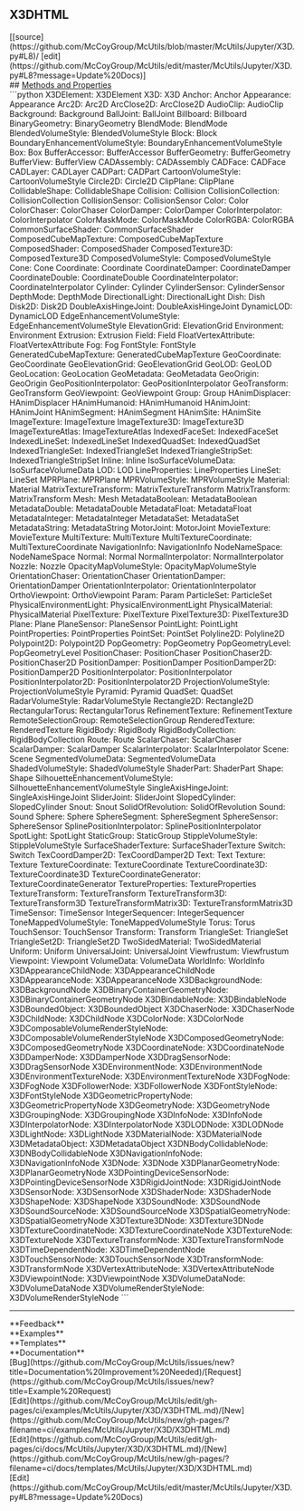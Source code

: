 ## <a id="McUtils.McUtils.Jupyter.X3D.X3DHTML">X3DHTML</a> 

<div class="docs-source-link" markdown="1">
[[source](https://github.com/McCoyGroup/McUtils/blob/master/McUtils/Jupyter/X3D.py#L8)/
[edit](https://github.com/McCoyGroup/McUtils/edit/master/McUtils/Jupyter/X3D.py#L8?message=Update%20Docs)]
</div>









<div class="collapsible-section">
 <div class="collapsible-section collapsible-section-header" markdown="1">
## <a class="collapse-link" data-toggle="collapse" href="#methods" markdown="1"> Methods and Properties</a> <a class="float-right" data-toggle="collapse" href="#methods"><i class="fa fa-chevron-down"></i></a>
 </div>
 <div class="collapsible-section collapsible-section-body collapse show" id="methods" markdown="1">
 ```python
X3DElement: X3DElement
X3D: X3D
Anchor: Anchor
Appearance: Appearance
Arc2D: Arc2D
ArcClose2D: ArcClose2D
AudioClip: AudioClip
Background: Background
BallJoint: BallJoint
Billboard: Billboard
BinaryGeometry: BinaryGeometry
BlendMode: BlendMode
BlendedVolumeStyle: BlendedVolumeStyle
Block: Block
BoundaryEnhancementVolumeStyle: BoundaryEnhancementVolumeStyle
Box: Box
BufferAccessor: BufferAccessor
BufferGeometry: BufferGeometry
BufferView: BufferView
CADAssembly: CADAssembly
CADFace: CADFace
CADLayer: CADLayer
CADPart: CADPart
CartoonVolumeStyle: CartoonVolumeStyle
Circle2D: Circle2D
ClipPlane: ClipPlane
CollidableShape: CollidableShape
Collision: Collision
CollisionCollection: CollisionCollection
CollisionSensor: CollisionSensor
Color: Color
ColorChaser: ColorChaser
ColorDamper: ColorDamper
ColorInterpolator: ColorInterpolator
ColorMaskMode: ColorMaskMode
ColorRGBA: ColorRGBA
CommonSurfaceShader: CommonSurfaceShader
ComposedCubeMapTexture: ComposedCubeMapTexture
ComposedShader: ComposedShader
ComposedTexture3D: ComposedTexture3D
ComposedVolumeStyle: ComposedVolumeStyle
Cone: Cone
Coordinate: Coordinate
CoordinateDamper: CoordinateDamper
CoordinateDouble: CoordinateDouble
CoordinateInterpolator: CoordinateInterpolator
Cylinder: Cylinder
CylinderSensor: CylinderSensor
DepthMode: DepthMode
DirectionalLight: DirectionalLight
Dish: Dish
Disk2D: Disk2D
DoubleAxisHingeJoint: DoubleAxisHingeJoint
DynamicLOD: DynamicLOD
EdgeEnhancementVolumeStyle: EdgeEnhancementVolumeStyle
ElevationGrid: ElevationGrid
Environment: Environment
Extrusion: Extrusion
Field: Field
FloatVertexAttribute: FloatVertexAttribute
Fog: Fog
FontStyle: FontStyle
GeneratedCubeMapTexture: GeneratedCubeMapTexture
GeoCoordinate: GeoCoordinate
GeoElevationGrid: GeoElevationGrid
GeoLOD: GeoLOD
GeoLocation: GeoLocation
GeoMetadata: GeoMetadata
GeoOrigin: GeoOrigin
GeoPositionInterpolator: GeoPositionInterpolator
GeoTransform: GeoTransform
GeoViewpoint: GeoViewpoint
Group: Group
HAnimDisplacer: HAnimDisplacer
HAnimHumanoid: HAnimHumanoid
HAnimJoint: HAnimJoint
HAnimSegment: HAnimSegment
HAnimSite: HAnimSite
ImageTexture: ImageTexture
ImageTexture3D: ImageTexture3D
ImageTextureAtlas: ImageTextureAtlas
IndexedFaceSet: IndexedFaceSet
IndexedLineSet: IndexedLineSet
IndexedQuadSet: IndexedQuadSet
IndexedTriangleSet: IndexedTriangleSet
IndexedTriangleStripSet: IndexedTriangleStripSet
Inline: Inline
IsoSurfaceVolumeData: IsoSurfaceVolumeData
LOD: LOD
LineProperties: LineProperties
LineSet: LineSet
MPRPlane: MPRPlane
MPRVolumeStyle: MPRVolumeStyle
Material: Material
MatrixTextureTransform: MatrixTextureTransform
MatrixTransform: MatrixTransform
Mesh: Mesh
MetadataBoolean: MetadataBoolean
MetadataDouble: MetadataDouble
MetadataFloat: MetadataFloat
MetadataInteger: MetadataInteger
MetadataSet: MetadataSet
MetadataString: MetadataString
MotorJoint: MotorJoint
MovieTexture: MovieTexture
MultiTexture: MultiTexture
MultiTextureCoordinate: MultiTextureCoordinate
NavigationInfo: NavigationInfo
NodeNameSpace: NodeNameSpace
Normal: Normal
NormalInterpolator: NormalInterpolator
Nozzle: Nozzle
OpacityMapVolumeStyle: OpacityMapVolumeStyle
OrientationChaser: OrientationChaser
OrientationDamper: OrientationDamper
OrientationInterpolator: OrientationInterpolator
OrthoViewpoint: OrthoViewpoint
Param: Param
ParticleSet: ParticleSet
PhysicalEnvironmentLight: PhysicalEnvironmentLight
PhysicalMaterial: PhysicalMaterial
PixelTexture: PixelTexture
PixelTexture3D: PixelTexture3D
Plane: Plane
PlaneSensor: PlaneSensor
PointLight: PointLight
PointProperties: PointProperties
PointSet: PointSet
Polyline2D: Polyline2D
Polypoint2D: Polypoint2D
PopGeometry: PopGeometry
PopGeometryLevel: PopGeometryLevel
PositionChaser: PositionChaser
PositionChaser2D: PositionChaser2D
PositionDamper: PositionDamper
PositionDamper2D: PositionDamper2D
PositionInterpolator: PositionInterpolator
PositionInterpolator2D: PositionInterpolator2D
ProjectionVolumeStyle: ProjectionVolumeStyle
Pyramid: Pyramid
QuadSet: QuadSet
RadarVolumeStyle: RadarVolumeStyle
Rectangle2D: Rectangle2D
RectangularTorus: RectangularTorus
RefinementTexture: RefinementTexture
RemoteSelectionGroup: RemoteSelectionGroup
RenderedTexture: RenderedTexture
RigidBody: RigidBody
RigidBodyCollection: RigidBodyCollection
Route: Route
ScalarChaser: ScalarChaser
ScalarDamper: ScalarDamper
ScalarInterpolator: ScalarInterpolator
Scene: Scene
SegmentedVolumeData: SegmentedVolumeData
ShadedVolumeStyle: ShadedVolumeStyle
ShaderPart: ShaderPart
Shape: Shape
SilhouetteEnhancementVolumeStyle: SilhouetteEnhancementVolumeStyle
SingleAxisHingeJoint: SingleAxisHingeJoint
SliderJoint: SliderJoint
SlopedCylinder: SlopedCylinder
Snout: Snout
SolidOfRevolution: SolidOfRevolution
Sound: Sound
Sphere: Sphere
SphereSegment: SphereSegment
SphereSensor: SphereSensor
SplinePositionInterpolator: SplinePositionInterpolator
SpotLight: SpotLight
StaticGroup: StaticGroup
StippleVolumeStyle: StippleVolumeStyle
SurfaceShaderTexture: SurfaceShaderTexture
Switch: Switch
TexCoordDamper2D: TexCoordDamper2D
Text: Text
Texture: Texture
TextureCoordinate: TextureCoordinate
TextureCoordinate3D: TextureCoordinate3D
TextureCoordinateGenerator: TextureCoordinateGenerator
TextureProperties: TextureProperties
TextureTransform: TextureTransform
TextureTransform3D: TextureTransform3D
TextureTransformMatrix3D: TextureTransformMatrix3D
TimeSensor: TimeSensor
IntegerSequencer: IntegerSequencer
ToneMappedVolumeStyle: ToneMappedVolumeStyle
Torus: Torus
TouchSensor: TouchSensor
Transform: Transform
TriangleSet: TriangleSet
TriangleSet2D: TriangleSet2D
TwoSidedMaterial: TwoSidedMaterial
Uniform: Uniform
UniversalJoint: UniversalJoint
Viewfrustum: Viewfrustum
Viewpoint: Viewpoint
VolumeData: VolumeData
WorldInfo: WorldInfo
X3DAppearanceChildNode: X3DAppearanceChildNode
X3DAppearanceNode: X3DAppearanceNode
X3DBackgroundNode: X3DBackgroundNode
X3DBinaryContainerGeometryNode: X3DBinaryContainerGeometryNode
X3DBindableNode: X3DBindableNode
X3DBoundedObject: X3DBoundedObject
X3DChaserNode: X3DChaserNode
X3DChildNode: X3DChildNode
X3DColorNode: X3DColorNode
X3DComposableVolumeRenderStyleNode: X3DComposableVolumeRenderStyleNode
X3DComposedGeometryNode: X3DComposedGeometryNode
X3DCoordinateNode: X3DCoordinateNode
X3DDamperNode: X3DDamperNode
X3DDragSensorNode: X3DDragSensorNode
X3DEnvironmentNode: X3DEnvironmentNode
X3DEnvironmentTextureNode: X3DEnvironmentTextureNode
X3DFogNode: X3DFogNode
X3DFollowerNode: X3DFollowerNode
X3DFontStyleNode: X3DFontStyleNode
X3DGeometricPropertyNode: X3DGeometricPropertyNode
X3DGeometryNode: X3DGeometryNode
X3DGroupingNode: X3DGroupingNode
X3DInfoNode: X3DInfoNode
X3DInterpolatorNode: X3DInterpolatorNode
X3DLODNode: X3DLODNode
X3DLightNode: X3DLightNode
X3DMaterialNode: X3DMaterialNode
X3DMetadataObject: X3DMetadataObject
X3DNBodyCollidableNode: X3DNBodyCollidableNode
X3DNavigationInfoNode: X3DNavigationInfoNode
X3DNode: X3DNode
X3DPlanarGeometryNode: X3DPlanarGeometryNode
X3DPointingDeviceSensorNode: X3DPointingDeviceSensorNode
X3DRigidJointNode: X3DRigidJointNode
X3DSensorNode: X3DSensorNode
X3DShaderNode: X3DShaderNode
X3DShapeNode: X3DShapeNode
X3DSoundNode: X3DSoundNode
X3DSoundSourceNode: X3DSoundSourceNode
X3DSpatialGeometryNode: X3DSpatialGeometryNode
X3DTexture3DNode: X3DTexture3DNode
X3DTextureCoordinateNode: X3DTextureCoordinateNode
X3DTextureNode: X3DTextureNode
X3DTextureTransformNode: X3DTextureTransformNode
X3DTimeDependentNode: X3DTimeDependentNode
X3DTouchSensorNode: X3DTouchSensorNode
X3DTransformNode: X3DTransformNode
X3DVertexAttributeNode: X3DVertexAttributeNode
X3DViewpointNode: X3DViewpointNode
X3DVolumeDataNode: X3DVolumeDataNode
X3DVolumeRenderStyleNode: X3DVolumeRenderStyleNode
```

 </div>
</div>












---


<div markdown="1" class="text-secondary">
<div class="container">
  <div class="row">
   <div class="col" markdown="1">
**Feedback**   
</div>
   <div class="col" markdown="1">
**Examples**   
</div>
   <div class="col" markdown="1">
**Templates**   
</div>
   <div class="col" markdown="1">
**Documentation**   
</div>
   <div class="col" markdown="1">
   
</div>
   <div class="col" markdown="1">
   
</div>
   <div class="col" markdown="1">
   
</div>
</div>
  <div class="row">
   <div class="col" markdown="1">
[Bug](https://github.com/McCoyGroup/McUtils/issues/new?title=Documentation%20Improvement%20Needed)/[Request](https://github.com/McCoyGroup/McUtils/issues/new?title=Example%20Request)   
</div>
   <div class="col" markdown="1">
[Edit](https://github.com/McCoyGroup/McUtils/edit/gh-pages/ci/examples/McUtils/Jupyter/X3D/X3DHTML.md)/[New](https://github.com/McCoyGroup/McUtils/new/gh-pages/?filename=ci/examples/McUtils/Jupyter/X3D/X3DHTML.md)   
</div>
   <div class="col" markdown="1">
[Edit](https://github.com/McCoyGroup/McUtils/edit/gh-pages/ci/docs/McUtils/Jupyter/X3D/X3DHTML.md)/[New](https://github.com/McCoyGroup/McUtils/new/gh-pages/?filename=ci/docs/templates/McUtils/Jupyter/X3D/X3DHTML.md)   
</div>
   <div class="col" markdown="1">
[Edit](https://github.com/McCoyGroup/McUtils/edit/master/McUtils/Jupyter/X3D.py#L8?message=Update%20Docs)   
</div>
   <div class="col" markdown="1">
   
</div>
   <div class="col" markdown="1">
   
</div>
   <div class="col" markdown="1">
   
</div>
</div>
</div>
</div>